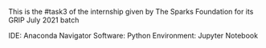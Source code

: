 This is the #task3 of the internship given by The Sparks Foundation for its GRIP July 2021 batch

IDE: Anaconda Navigator Software: 
Python Environment: Jupyter Notebook
